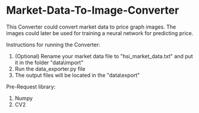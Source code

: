 # Market-Data-To-Image-Converter

This Converter could convert market data to price graph images. The images could later be used for training a neural network for predicting price.

Instructions for running the Converter:
1. (Optional) Rename your market data file to "hsi_market_data.txt" and put it in the folder "data\import"
2. Run the data_exporter.py file
3. The output files will be located in the "data\export"

Pre-Request library:
1. Numpy
2. CV2
